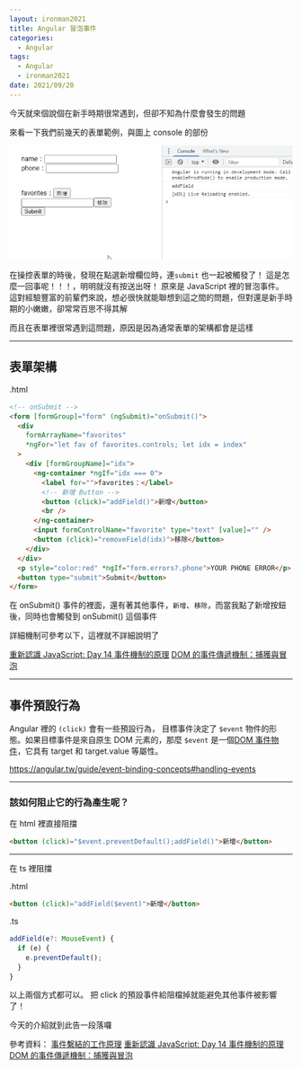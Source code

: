 ```yaml
---
layout: ironman2021
title: Angular 冒泡事件
categories:
  - Angular
tags:
  - Angular
  - ironman2021
date: 2021/09/20
---
```


今天就來個說個在新手時期很常遇到，但卻不知為什麼會發生的問題

來看一下我們前幾天的表單範例，與圖上 console 的部份

![](assets/images/ironman/ng_bubbling-event/dlMy78O.gif)

在操控表單的時後，發現在點選新增欄位時，連`submit` 也一起被觸發了！
這是怎麼一回事呢！！！，明明就沒有按送出呀！
原來是 JavaScript 裡的冒泡事件。
這對經驗豐富的前輩們來說，想必很快就能聯想到這之間的問題，但對還是新手時期的小嫩嫩，卻常常百思不得其解

而且在表單裡很常遇到這問題，原因是因為通常表單的架構都會是這樣

---

## 表單架構

.html

```html
<!-- onSubmit -->
<form [formGroup]="form" (ngSubmit)="onSubmit()">
  <div
    formArrayName="favorites"
    *ngFor="let fav of favorites.controls; let idx = index"
  >
    <div [formGroupName]="idx">
      <ng-container *ngIf="idx === 0">
        <label for="">favorites：</label>
        <!-- 新增 Button -->
        <button (click)="addField()">新增</button>
        <br />
      </ng-container>
      <input formControlName="favorite" type="text" [value]="" />
      <button (click)="removeField(idx)">移除</button>
    </div>
  </div>
  <p style="color:red" *ngIf="form.errors?.phone">YOUR PHONE ERROR</p>
  <button type="submit">Submit</button>
</form>
```

在 onSubmit() 事件的裡面，還有著其他事件，`新增`、`移除`，而當我點了新增按鈕後，同時也會觸發到 onSubmit() 這個事件

詳細機制可參考以下，這裡就不詳細說明了

[重新認識 JavaScript: Day 14 事件機制的原理](https://ithelp.ithome.com.tw/articles/10191970)
[DOM 的事件傳遞機制：捕獲與冒泡](https://blog.techbridge.cc/2017/07/15/javascript-event-propagation/)

---

## 事件預設行為

Angular 裡的 `(click)` 會有一些預設行為，
目標事件決定了 `$event` 物件的形態。如果目標事件是來自原生 DOM 元素的，那麼 `$event` 是一個[DOM 事件物件](https://developer.mozilla.org/zh-TW/docs/Web/API/Event)，它具有 target 和 target.value 等屬性。

https://angular.tw/guide/event-binding-concepts#handling-events

---

### 該如何阻止它的行為產生呢？

在 html 裡直接阻擋

```html
<button (click)="$event.preventDefault();addField()">新增</button>
```

---

在 ts 裡阻擋

.html

```html
<button (click)="addField($event)">新增</button>
```

.ts

```ts
addField(e?: MouseEvent) {
  if (e) {
    e.preventDefault();
  }
}
```

以上兩個方式都可以。
把 click 的預設事件給阻檔掉就能避免其他事件被影響了！

今天的介紹就到此告一段落囉

參考資料：
[事件繫結的工作原理](https://angular.tw/guide/event-binding-concepts#handling-events)
[重新認識 JavaScript: Day 14 事件機制的原理](https://ithelp.ithome.com.tw/articles/10191970)
[DOM 的事件傳遞機制：捕獲與冒泡](https://blog.techbridge.cc/2017/07/15/javascript-event-propagation/)
